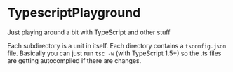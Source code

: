 # TypescriptPlayground
Just playing around a bit with TypeScript and other stuff

Each subdirectory is a unit in itself. Each directory contains a `tsconfig.json` file. 
Basically you can just run `tsc -w` (with TypeScript 1.5+) so the .ts files are getting autocompiled if there are changes.
